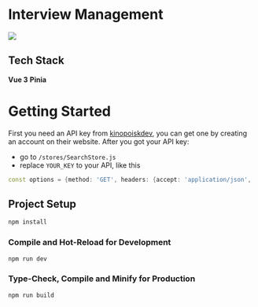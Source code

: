 # Interview Management

<img src="https://github.com/ENelyubova/favorite-movies/blob/master/app.png">

## Tech Stack

**Vue 3**
**Pinia**

# Getting Started

First you need an API key from <a  target="_blank" href="https://kinopoiskdev.readme.io/reference/%D1%84%D0%B8%D0%BB%D1%8C%D0%BC%D1%8B-%D1%81%D0%B5%D1%80%D0%B8%D0%B0%D0%BB%D1%8B-%D0%B8-%D1%82%D0%B4">kinopoiskdev</a>, you can get one by creating an account on their website.
After you got your API key:

- go to `/stores/SearchStore.js`
- replace `YOUR_KEY` to your API, like this

```dart
const options = {method: 'GET', headers: {accept: 'application/json', 'X-API-KEY': 'YOUR_KEY'}};
```

## Project Setup

```sh
npm install
```

### Compile and Hot-Reload for Development

```sh
npm run dev
```

### Type-Check, Compile and Minify for Production

```sh
npm run build
```
